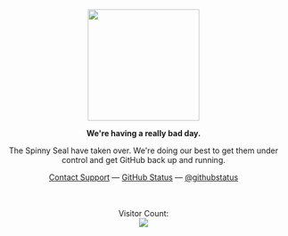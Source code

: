 <div align="center">
	<br>
	<br>
	<img width="200" src="https://c.tenor.com/OBbiRLgw-38AAAAM/seal-spinning-around.gif">
	<p><strong>We're having a really bad day.</strong></p>
	<p>The Spinny Seal have taken over. We're doing our best to get them under control and get GitHub back up and running.</p>
	<div id="suggestions">
	<a href="https://www.youtube.com/watch?v=dQw4w9WgXcQ">Contact Support</a> —
	<a href="https://www.youtube.com/watch?v=dQw4w9WgXcQ">GitHub Status</a> —
	<a href="https://www.youtube.com/watch?v=dQw4w9WgXcQ">@githubstatus</a>
	</div>
</div>
<br />
<br />
<p align="center"> 
    Visitor Count:<br>
  <img src="https://profile-counter.glitch.me/K-209/count.svg" />
</p>
